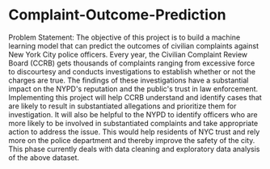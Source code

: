 # Complaint-Outcome-Prediction

Problem Statement:
The objective of this project is to build a machine learning model that can predict the outcomes
of civilian complaints against New York City police officers. Every year, the Civilian Complaint
Review Board (CCRB) gets thousands of complaints ranging from excessive force to discourtesy
and conducts investigations to establish whether or not the charges are true. The findings of these
investigations have a substantial impact on the NYPD's reputation and the public's trust in law
enforcement. Implementing this project will help CCRB understand and identify cases that are
likely to result in substantiated allegations and prioritize them for investigation. It will also be
helpful to the NYPD to identify officers who are more likely to be involved in substantiated
complaints and take appropriate action to address the issue. This would help residents of NYC
trust and rely more on the police department and thereby improve the safety of the city. This
phase currently deals with data cleaning and exploratory data analysis of the above dataset.
